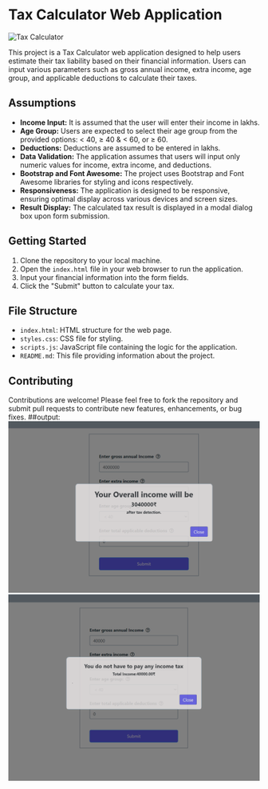 # Tax Calculator Web Application

![Tax Calculator](https://cdn.dribbble.com/users/1162077/screenshots/3848914/programmer.gif)

This project is a Tax Calculator web application designed to help users estimate their tax liability based on their financial information. Users can input various parameters such as gross annual income, extra income, age group, and applicable deductions to calculate their taxes.

## Assumptions

- **Income Input:** It is assumed that the user will enter their income in lakhs.
- **Age Group:** Users are expected to select their age group from the provided options: < 40, ≥ 40 & < 60, or ≥ 60.
- **Deductions:** Deductions are assumed to be entered in lakhs.
- **Data Validation:** The application assumes that users will input only numeric values for income, extra income, and deductions.
- **Bootstrap and Font Awesome:** The project uses Bootstrap and Font Awesome libraries for styling and icons respectively.
- **Responsiveness:** The application is designed to be responsive, ensuring optimal display across various devices and screen sizes.
- **Result Display:** The calculated tax result is displayed in a modal dialog box upon form submission.

## Getting Started

1. Clone the repository to your local machine.
2. Open the `index.html` file in your web browser to run the application.
3. Input your financial information into the form fields.
4. Click the "Submit" button to calculate your tax.

## File Structure

- `index.html`: HTML structure for the web page.
- `styles.css`: CSS file for styling.
- `scripts.js`: JavaScript file containing the logic for the application.
- `README.md`: This file providing information about the project.

## Contributing

Contributions are welcome! Please feel free to fork the repository and submit pull requests to contribute new features, enhancements, or bug fixes.
##output:
![Tax Calculator](https://github.com/raushan22882917/Fyle_assignment/blob/main/Screenshot%202024-04-11%20172730.png)
![Tax Calculator](https://github.com/raushan22882917/Fyle_assignment/blob/main/Screenshot%202024-04-11%20172745.png)

